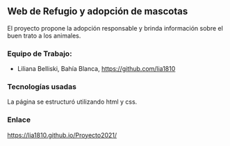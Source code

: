 ## Web de Refugio y adopción de mascotas
El proyecto propone la adopción responsable y brinda información sobre el buen trato a los animales.



### Equipo de Trabajo: 


- Liliana Belliski, Bahía Blanca, https://github.com/lia1810


### Tecnologías usadas
La página se estructuró utilizando html y css.

### Enlace
https://lia1810.github.io/Proyecto2021/